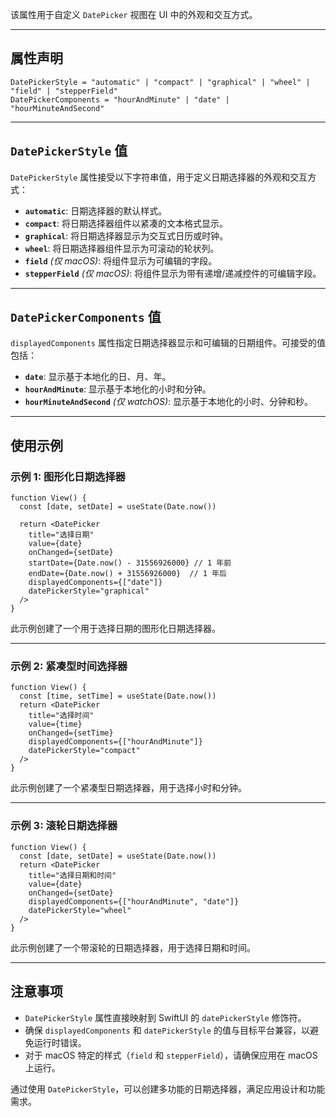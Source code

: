 该属性用于自定义 `DatePicker` 视图在 UI 中的外观和交互方式。

---

## 属性声明

```tsx
DatePickerStyle = "automatic" | "compact" | "graphical" | "wheel" | "field" | "stepperField"
DatePickerComponents = "hourAndMinute" | "date" | "hourMinuteAndSecond"
```

---

## `DatePickerStyle` 值

`DatePickerStyle` 属性接受以下字符串值，用于定义日期选择器的外观和交互方式：

- **`automatic`**: 日期选择器的默认样式。
- **`compact`**: 将日期选择器组件以紧凑的文本格式显示。
- **`graphical`**: 将日期选择器显示为交互式日历或时钟。
- **`wheel`**: 将日期选择器组件显示为可滚动的轮状列。
- **`field`** *(仅 macOS)*: 将组件显示为可编辑的字段。
- **`stepperField`** *(仅 macOS)*: 将组件显示为带有递增/递减控件的可编辑字段。

---

## `DatePickerComponents` 值

`displayedComponents` 属性指定日期选择器显示和可编辑的日期组件。可接受的值包括：

- **`date`**: 显示基于本地化的日、月、年。
- **`hourAndMinute`**: 显示基于本地化的小时和分钟。
- **`hourMinuteAndSecond`** *(仅 watchOS)*: 显示基于本地化的小时、分钟和秒。

---

## 使用示例

### 示例 1: 图形化日期选择器

```tsx
function View() {
  const [date, setDate] = useState(Date.now())

  return <DatePicker
    title="选择日期"
    value={date}
    onChanged={setDate}
    startDate={Date.now() - 31556926000} // 1 年前
    endDate={Date.now() + 31556926000}  // 1 年后
    displayedComponents={["date"]}
    datePickerStyle="graphical"
  />
}
```

此示例创建了一个用于选择日期的图形化日期选择器。

---

### 示例 2: 紧凑型时间选择器

```tsx
function View() {
  const [time, setTime] = useState(Date.now())
  return <DatePicker
    title="选择时间"
    value={time}
    onChanged={setTime}
    displayedComponents={["hourAndMinute"]}
    datePickerStyle="compact"
  />
}
```

此示例创建了一个紧凑型日期选择器，用于选择小时和分钟。

---

### 示例 3: 滚轮日期选择器

```tsx
function View() {
  const [date, setDate] = useState(Date.now())
  return <DatePicker
    title="选择日期和时间"
    value={date}
    onChanged={setDate}
    displayedComponents={["hourAndMinute", "date"]}
    datePickerStyle="wheel"
  />
}
```

此示例创建了一个带滚轮的日期选择器，用于选择日期和时间。

---

## 注意事项

- `DatePickerStyle` 属性直接映射到 SwiftUI 的 `datePickerStyle` 修饰符。
- 确保 `displayedComponents` 和 `datePickerStyle` 的值与目标平台兼容，以避免运行时错误。
- 对于 macOS 特定的样式（`field` 和 `stepperField`），请确保应用在 macOS 上运行。

通过使用 `DatePickerStyle`，可以创建多功能的日期选择器，满足应用设计和功能需求。